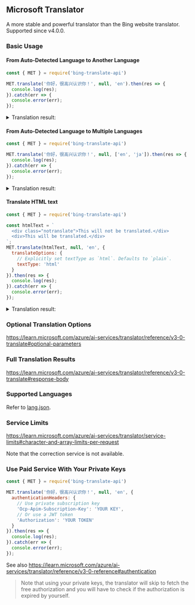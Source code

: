 ## Microsoft Translator

A more stable and powerful translator than the Bing website translator. Supported since v4.0.0.

### Basic Usage

#### From Auto-Detected Language to Another Language

```js
const { MET } = require('bing-translate-api')

MET.translate('你好，很高兴认识你！', null, 'en').then(res => {
  console.log(res);
}).catch(err => {
  console.error(err);
});
```

<details>
<summary>Translation result:</summary>

Translation result:

```json
[
  {
    "detectedLanguage": {
      "language": "zh-Hans",
      "score": 1
    },
    "translations": [
      {
        "text": "Hello, nice to meet you!",
        "to": "en"
      }
    ]
  }
]
```
</details>

#### From Auto-Detected Language to Multiple Languages

```js
const { MET } = require('bing-translate-api')

MET.translate('你好，很高兴认识你！', null, ['en', 'ja']).then(res => {
  console.log(res);
}).catch(err => {
  console.error(err);
});
```

<details>
<summary>Translation result:</summary>

```json
[
  {
    "detectedLanguage": {
      "language": "zh-Hans",
      "score": 1
    },
    "translations": [
      {
        "text": "Hello, nice to meet you!",
        "to": "en"
      },
      {
        "text": "こんにちは、はじめまして!",
        "to": "ja"
      }
    ]
  }
]
```
</details>

#### Translate HTML text

```js
const { MET } = require('bing-translate-api')

const htmlText = `
  <div class="notranslate">This will not be translated.</div>
  <div>This will be translated.</div>
`;
MET.translate(htmlText, null, 'en', {
  translateOptions: {
    // Explicitly set textType as `html`. Defaults to `plain`.
    textType: 'html'
  }
}).then(res => {
  console.log(res);
}).catch(err => {
  console.error(err);
});
```

<details>
<summary>Translation result:</summary>

```json
[
  {
    "detectedLanguage": {
      "language": "en",
      "score": 1
    },
    "translations": [
      {
        "text": "<div class=\"notranslate\">This will not be translated.</div>\n<div>这将被翻译。</div>",
        "to": "zh-Hans"
      }
    ]
  }
]
```
</details>

### Optional Translation Options

https://learn.microsoft.com/azure/ai-services/translator/reference/v3-0-translate#optional-parameters

### Full Translation Results

https://learn.microsoft.com/azure/ai-services/translator/reference/v3-0-translate#response-body

### Supported Languages

Refer to [lang.json](./lang.json).

### Service Limits

https://learn.microsoft.com/azure/ai-services/translator/service-limits#character-and-array-limits-per-request

Note that the correction service is not available.

### Use Paid Service With Your Private Keys

```js
const { MET } = require('bing-translate-api')

MET.translate('你好，很高兴认识你！', null, 'en', {
  authenticationHeaders: {
    // Use private subscription key
    'Ocp-Apim-Subscription-Key': 'YOUR KEY',
    // Or use a JWT token
    'Authorization': 'YOUR TOKEN'
  }
}).then(res => {
  console.log(res);
}).catch(err => {
  console.error(err);
});
```

See also https://learn.microsoft.com/azure/ai-services/translator/reference/v3-0-reference#authentication

> Note that using your private keys, the translator will skip to fetch the free authorization and you will have to check if the authorization is expired by yourself.
